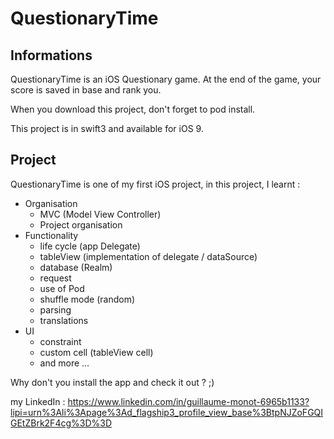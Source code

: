 # QuestionaryTime #

## Informations ##

QuestionaryTime is an iOS Questionary game. At the end of the game, your score is saved in base and rank you.

When you download this project, don't forget to pod install.

This project is in swift3 and available for iOS 9.

## Project ##
QuestionaryTime is one of my first iOS project, in this project, I learnt :
  - Organisation
      - MVC (Model View Controller)
      - Project organisation
  - Functionality
      - life cycle (app Delegate)
      - tableView (implementation of delegate / dataSource)
      - database (Realm)
      - request
      - use of Pod
      - shuffle mode (random)
      - parsing
      - translations
  - UI
      - constraint
      - custom cell (tableView cell)
      - and more ... 
     
Why don't you install the app and check it out ? ;)

my LinkedIn : https://www.linkedin.com/in/guillaume-monot-6965b1133?lipi=urn%3Ali%3Apage%3Ad_flagship3_profile_view_base%3BtpNJZoFGQIGEtZBrk2F4cg%3D%3D
